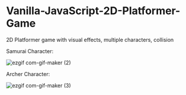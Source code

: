 # Vanilla-JavaScript-2D-Platformer-Game
2D Platformer game with visual effects, multiple characters, collision



Samurai Character:


![ezgif com-gif-maker (2)](https://user-images.githubusercontent.com/57664956/134769529-5b20d878-66a2-4cf5-a14a-25cd2e608965.gif)


Archer Character:



![ezgif com-gif-maker (3)](https://user-images.githubusercontent.com/57664956/134770034-f5f57f82-95be-4164-b8d9-d5a74a5593b6.gif)
